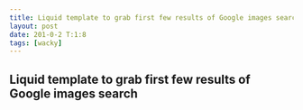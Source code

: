 ```yaml
---
title: Liquid template to grab first few results of Google images search
layout: post
date: 201-0-2 T:1:8
tags: [wacky]
---
```

## Liquid template to grab first few results of Google images search

